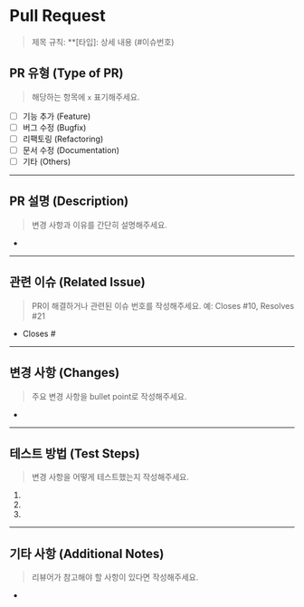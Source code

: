 # Pull Request
> 제목 규칙: **[타입]: 상세 내용 (#이슈번호)

## PR 유형 (Type of PR)
> 해당하는 항목에 `x` 표기해주세요.

- [ ] 기능 추가 (Feature)
- [ ] 버그 수정 (Bugfix)
- [ ] 리팩토링 (Refactoring)
- [ ] 문서 수정 (Documentation)
- [ ] 기타 (Others)

---

## PR 설명 (Description)
> 변경 사항과 이유를 간단히 설명해주세요.

-

---

## 관련 이슈 (Related Issue)
> PR이 해결하거나 관련된 이슈 번호를 작성해주세요.
> 예: Closes #10, Resolves #21

- Closes #

---

## 변경 사항 (Changes)
> 주요 변경 사항을 bullet point로 작성해주세요.

-

---

## 테스트 방법 (Test Steps)
> 변경 사항을 어떻게 테스트했는지 작성해주세요.

1.
2.
3.

---

## 기타 사항 (Additional Notes)
> 리뷰어가 참고해야 할 사항이 있다면 작성해주세요.

-

